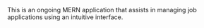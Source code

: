This is an ongoing MERN application that assists in managing job applications using an intuitive interface.

